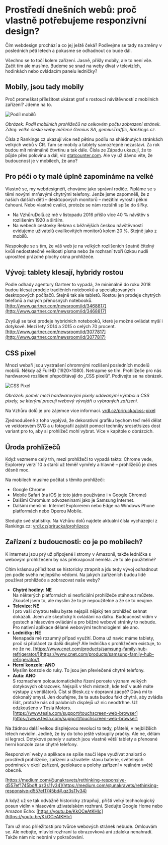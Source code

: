 # Prostředí dnešních webů: proč vlastně potřebujeme responzivní design?

Čím webdesign prochází a co jej ještě čeká? Podívejme se tady na změny v posledních pěti letech a pokusme se odhadnout co bude dál. 

Všechno se to točí kolem zařízení. Jasně, přišly mobily, ale to není vše. Začít tím ale musíme. Budeme se snad na weby dívat v televizích, hodinkách nebo ovládacím panelu ledničky?

## Mobily, jsou tady mobily

Proč promeškat příležitost ukázat graf s rostoucí návštěvností z mobilních zařízení? Jdeme na to.

![Podíl mobilů](dist/images/vdwd/original/statistika-mobily.png)

*Obrázek: Podíl mobilních prohlížečů na celkovém počtu zobrazení stránek. Zdroj: velké české weby měřené Gemius SA, gemiusTraffic,  Rankings.cz.*

Čísla z Rankings.cz ukazují více než pětinu podílu na shlédnutých stránkách velkých webů v ČR. Tam se mobily a tablety samozřejmě nezastaví. Za rok budou mít minimálně čtvrtinu a tak dále. Čísla ze Západu ukazují, že to půjde přes polovinu a dál, viz [statcounter.com](http://gs.statcounter.com/). Ale vy už dávno víte, že budoucnost je v mobilech, že ano?

## Pro péči o ty malé úplně zapomínáme na velké

Vlastně se, my webdesignéři, chováme jako správní rodiče. Pipláme se s těmi novými mrňavými chytrými telefony. Jenže jsme zapomněli, že z našich dalších dětí – desktopových monitorů – mezitím vyrostli pěkní čahouni. Nebo vlastně cvalíci, protože se nám roztáhli spíše do šířky.

* Na VzhůruDolů.cz mě v listopadu 2016 přišlo více 40 % návštěv s rozlišením 1920 a širším.
* Na webech cestovky Rekrea s běžnějších českou návštěvností evidujeme uživatelů cvalíkovitých monitorů kolem 20 %. Stejně jako z mobilů.

Nespokojte se s tím, že váš web je na velkých rozlišeních špatně čitelný kvůli nedostatečné velikosti písma nebo že rozhraní tvoří úzkou nudli uprostřed prázdné plochy okna prohlížeče.

## Vývoj: tablety klesají, hybridy rostou

Podle odhady agentury Gartner to vypadá, že minimálně do roku 2018 budou klesat prodeje tradičních notebooků a specializovaných desktopových počítačů. Stejně tak ale tabletů. Rostou jen prodeje chytrých telefonů a malých přenosných notebooků. [http://www.gartner.com/newsroom/id/3468817](http://www.gartner.com/newsroom/id/3468817)

Zvyšují se také prodeje hybridních notebooků, které je možné ovládat myší i dotykově. Mezi lety 2014 a 2015 o celých 70 procent. [http://www.gartner.com/newsroom/id/3077817](http://www.gartner.com/newsroom/id/3077817)

## CSS pixel 

Mnozí webaři jsou vystrašení ohromnými rozlišení posledních modelů mobilů. Někdy až FullHD (1920×1080). Netrapme se tím. Prohlížeče pro nás hardwarové rozlišení přepočítávají do „CSS pixelů“. Podívejte se na obrázek.

![CSS Pixel](dist/images/vdwd/original/css-pixel.png)

*Obrázek: poměr mezi hardwarovými pixely udávanými výrobci a CSS pixely, se kterými pracují webový vývojáři u vybraných zařízení.*

Na Vzhůru dolů je pro zájemce více informací. [vrdl.cz/prirucka/css-pixel](http://www.vzhurudolu.cz/prirucka/css-pixel)

Zjednodušeně z toho vyplývá, že dekorativní grafiku bychom teď měli dělat ve vektorovém SVG a u fotografií zajistit pomocí techniky srcset/sizes dost variant pro to, aby si prohlížeč mohl vybrat. Více v kapitole o obrázcích.

## Úroda prohlížečů

Když vezmeme celý trh, mezi prohlížeči to vypadá takto: Chrome vede, Explorery verzí 10 a starší už téměř vymřely a hlavně – prohlížečů je dnes děsně moc. 

Na mobilech musíme počítat s těmito prohlížeči: 

* Google Chrome
* Mobile Safari (na iOS je toto jádro používáno i v Google Chrome)
* Dalšími Chromium odvozeninami jako je Samsung Internet.
* Dalšími menšími: Internet Explorerem nebo Edge na Windows Phone platformách nebo Operou Mobile. 

Sledujte své statistiky. Na Vzhůru dolů najdete aktuální čísla vycházející z Rankings.cz:  [vrdl.cz/prirucka/prohlizece](http://www.vzhurudolu.cz/prirucka/prohlizece)

## Zařízení z budoucnosti: co je po mobilech?

K internetu jsou prý už připojené i stromy v Amazonii, takže lednička s webovým prohlížečem by nás překvapovat neměla. Je to ale použitelné? 

Cítím krásnou příležitost se historicky ztrapnit a jdu tedy vývoj odhadnout jen podle svého nejlepšího vědomí. Na jakých zařízeních budou lidé používat prohlížeče a zobrazovat naše weby?

* **Chytré hodiny: NE**  
Na některých platformách si neoficiální prohlížeče stáhnout můžete. Zkoušel jsem to, ale myslím že to je nepoužitelné a že se to neujme.
* **Televize: NE**  
I pro vaši chytrou telku byste nejspíš nějaký ten prohlížeč sehnat dokázali. Jsem ale skeptický k ovládání na dálku. Budoucnost vidím v gestech a hlasovém ovládání a pro běžné webové stránky to nebude. Pro nativní aplikace dělané webovými technologiemi ale ano.
* **Ledničky: NE**  
Nenapadá mě rozumný případ využití. Doma už navíc máme tablety, proč si připlácet za další displej? Ale lednička s prohlížečem existuje, to ne že ne. [https://www.cnet.com/products/samsung-family-hub-refrigerator/](https://www.cnet.com/products/samsung-family-hub-refrigerator/)
* **Herní konzole: ANO**  
Myslím konzole do ruky. To jsou jen převlečené chytré telefony.
* **Auta: ANO**  
S rozmachem poloautomatického řízení poroste význam velkých dotykových obrazovek. Nejspíš v těch místech, kde teď v autě máte výstupy z ventilátorů. Číst si Blesk.cz v dopravní zácpě? Dává mi to dokonalý smysl. Jen doufejme, že ta auta budou fakt chytrá, aby zvládla řídit, protože nás od palubních displejů už nic neodtrhne. Už odzkoušeno v Tesla Motors. [https://www.tesla.com/support/touchscreen-web-browser](https://www.tesla.com/support/touchscreen-web-browser)

Na žádnou další velkou displejovou revoluci to tedy, přátelé, v nejbližších letech nevidím. Jedině, že by do toho ještě vstoupily pračky. Ale ne, dělám si legraci. Dotykové panely v autech jsou vlastně větší tablety a přenosné herní konzole zase chytré telefony. 

Responzivní weby a aplikace se spíše naučí lépe využívat znalostí o prostředí prohlížeče, zařízení a uživatele: stavu baterie, světelných podmínek v okolí zařízení, geolokace a polohy zařízení v reálném světě obecně.

[https://medium.com/@unakravets/rethinking-responsive-d557ef1745bd#.qz3s11y34](https://medium.com/@unakravets/rethinking-responsive-d557ef1745bd#.qz3s11y34)

A když už se tak odvážně historicky ztrapňuji, příští velký technologický posun vidím v hlasovém uživatelském rozhraní. Sledujte Google Home nebo Amazon Echo: [https://youtu.be/KkOCeAtKHIc](https://youtu.be/KkOCeAtKHIc)

Tam už moc příležitostí pro tvůrce webových stránek nebude. Omlouvám se. Ale nebojte, mluvící rozhraní ta obrazovková ani zdaleka nenahradí. Takže nám nic nebrání v pokračování.
